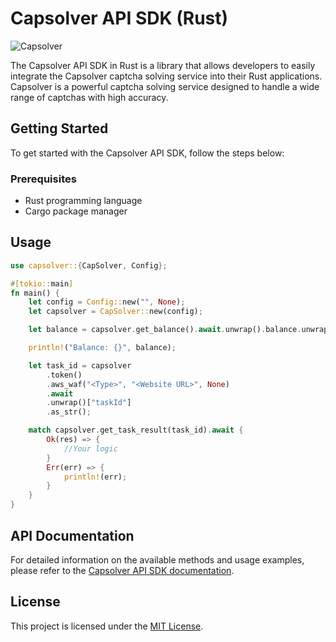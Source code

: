 # Capsolver API SDK (Rust)

![Capsolver](https://www.capsolver.com/_nuxt/logo.eb4b912e.png)

The Capsolver API SDK in Rust is a library that allows developers to easily integrate the Capsolver captcha solving service into their Rust applications. Capsolver is a powerful captcha solving service designed to handle a wide range of captchas with high accuracy.

## Getting Started

To get started with the Capsolver API SDK, follow the steps below:

### Prerequisites

- Rust programming language
- Cargo package manager

## Usage

```rust
use capsolver::{CapSolver, Config};

#[tokio::main]
fn main() {
    let config = Config::new("", None);
    let capsolver = CapSolver::new(config);

    let balance = capsolver.get_balance().await.unwrap().balance.unwrap();

    println!("Balance: {}", balance);

    let task_id = capsolver
        .token()
        .aws_waf("<Type>", "<Website URL>", None)
        .await
        .unwrap()["taskId"]
        .as_str();

    match capsolver.get_task_result(task_id).await {
        Ok(res) => {
            //Your logic
        }
        Err(err) => {
            println!(err);
        }
    }
}
```

 ## API Documentation

For detailed information on the available methods and usage examples, please refer to the [Capsolver API SDK documentation](https://docs.capsolver.com).

## License

This project is licensed under the [MIT License](LICENSE).
